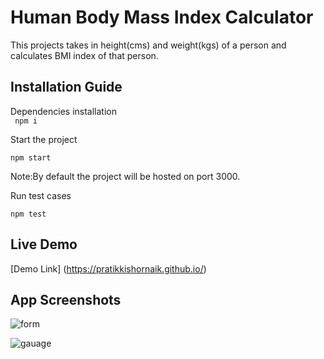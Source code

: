 # Human Body Mass Index Calculator

This projects takes in height(cms) and weight(kgs) of a person and calculates BMI index of that person.

## Installation Guide

Dependencies installation  
` npm i`

Start the project

`npm start`

Note:By default the project will be hosted on port 3000.

Run test cases

`npm test`

## Live Demo
[Demo Link] (https://pratikkishornaik.github.io/)


## App Screenshots

![form](https://user-images.githubusercontent.com/46700925/148326457-2f86e885-28b9-43af-aa90-c51fa9623a6c.png)

![gauage](https://user-images.githubusercontent.com/46700925/148326696-21bd93e9-9335-4bc4-8746-394e8693188a.png)
